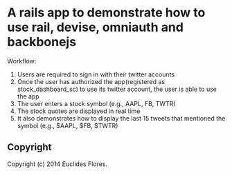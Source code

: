# A rails app to demonstrate how to use rail, devise, omniauth and backbonejs 

Workflow:

1. Users are required to sign in with their twitter accounts
2. Once the user has authorized the app(registered as stock_dashboard_sc) to use its twitter account, the user is able to use the app
3. The user enters a stock symbol (e.g., AAPL, FB, TWTR)  
4. The stock quotes are displayed in real time
5. It also demonstrates how to display the last 15 tweets that mentioned the symbol (e.g., $AAPL, $FB, $TWTR)


## Copyright
Copyright (c) 2014 Euclides Flores.



